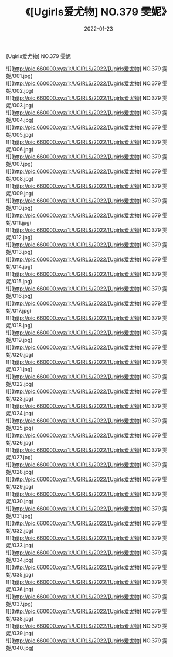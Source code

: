 ﻿---
layout: post
title:  《[Ugirls爱尤物] NO.379 雯妮》
date:   2022-01-23
img: http://pic.660000.xyz/1:/UGIRLS/2022/[Ugirls爱尤物] NO.379 雯妮/000.jpg
categories: [美女, 清纯, 唯美]
---

[Ugirls爱尤物] NO.379 雯妮

 ![](http://pic.660000.xyz/1:/UGIRLS/2022/[Ugirls爱尤物] NO.379 雯妮/001.jpg) <br>![](http://pic.660000.xyz/1:/UGIRLS/2022/[Ugirls爱尤物] NO.379 雯妮/002.jpg) <br>![](http://pic.660000.xyz/1:/UGIRLS/2022/[Ugirls爱尤物] NO.379 雯妮/003.jpg) <br>![](http://pic.660000.xyz/1:/UGIRLS/2022/[Ugirls爱尤物] NO.379 雯妮/004.jpg) <br>![](http://pic.660000.xyz/1:/UGIRLS/2022/[Ugirls爱尤物] NO.379 雯妮/005.jpg) <br>![](http://pic.660000.xyz/1:/UGIRLS/2022/[Ugirls爱尤物] NO.379 雯妮/006.jpg) <br>![](http://pic.660000.xyz/1:/UGIRLS/2022/[Ugirls爱尤物] NO.379 雯妮/007.jpg) <br>![](http://pic.660000.xyz/1:/UGIRLS/2022/[Ugirls爱尤物] NO.379 雯妮/008.jpg) <br>![](http://pic.660000.xyz/1:/UGIRLS/2022/[Ugirls爱尤物] NO.379 雯妮/009.jpg) <br>![](http://pic.660000.xyz/1:/UGIRLS/2022/[Ugirls爱尤物] NO.379 雯妮/010.jpg) <br>![](http://pic.660000.xyz/1:/UGIRLS/2022/[Ugirls爱尤物] NO.379 雯妮/011.jpg) <br>![](http://pic.660000.xyz/1:/UGIRLS/2022/[Ugirls爱尤物] NO.379 雯妮/012.jpg) <br>![](http://pic.660000.xyz/1:/UGIRLS/2022/[Ugirls爱尤物] NO.379 雯妮/013.jpg) <br>![](http://pic.660000.xyz/1:/UGIRLS/2022/[Ugirls爱尤物] NO.379 雯妮/014.jpg) <br>![](http://pic.660000.xyz/1:/UGIRLS/2022/[Ugirls爱尤物] NO.379 雯妮/015.jpg) <br>![](http://pic.660000.xyz/1:/UGIRLS/2022/[Ugirls爱尤物] NO.379 雯妮/016.jpg) <br>![](http://pic.660000.xyz/1:/UGIRLS/2022/[Ugirls爱尤物] NO.379 雯妮/017.jpg) <br>![](http://pic.660000.xyz/1:/UGIRLS/2022/[Ugirls爱尤物] NO.379 雯妮/018.jpg) <br>![](http://pic.660000.xyz/1:/UGIRLS/2022/[Ugirls爱尤物] NO.379 雯妮/019.jpg) <br>![](http://pic.660000.xyz/1:/UGIRLS/2022/[Ugirls爱尤物] NO.379 雯妮/020.jpg) <br>![](http://pic.660000.xyz/1:/UGIRLS/2022/[Ugirls爱尤物] NO.379 雯妮/021.jpg) <br>![](http://pic.660000.xyz/1:/UGIRLS/2022/[Ugirls爱尤物] NO.379 雯妮/022.jpg) <br>![](http://pic.660000.xyz/1:/UGIRLS/2022/[Ugirls爱尤物] NO.379 雯妮/023.jpg) <br>![](http://pic.660000.xyz/1:/UGIRLS/2022/[Ugirls爱尤物] NO.379 雯妮/024.jpg) <br>![](http://pic.660000.xyz/1:/UGIRLS/2022/[Ugirls爱尤物] NO.379 雯妮/025.jpg) <br>![](http://pic.660000.xyz/1:/UGIRLS/2022/[Ugirls爱尤物] NO.379 雯妮/026.jpg) <br>![](http://pic.660000.xyz/1:/UGIRLS/2022/[Ugirls爱尤物] NO.379 雯妮/027.jpg) <br>![](http://pic.660000.xyz/1:/UGIRLS/2022/[Ugirls爱尤物] NO.379 雯妮/028.jpg) <br>![](http://pic.660000.xyz/1:/UGIRLS/2022/[Ugirls爱尤物] NO.379 雯妮/029.jpg) <br>![](http://pic.660000.xyz/1:/UGIRLS/2022/[Ugirls爱尤物] NO.379 雯妮/030.jpg) <br>![](http://pic.660000.xyz/1:/UGIRLS/2022/[Ugirls爱尤物] NO.379 雯妮/031.jpg) <br>![](http://pic.660000.xyz/1:/UGIRLS/2022/[Ugirls爱尤物] NO.379 雯妮/032.jpg) <br>![](http://pic.660000.xyz/1:/UGIRLS/2022/[Ugirls爱尤物] NO.379 雯妮/033.jpg) <br>![](http://pic.660000.xyz/1:/UGIRLS/2022/[Ugirls爱尤物] NO.379 雯妮/034.jpg) <br>![](http://pic.660000.xyz/1:/UGIRLS/2022/[Ugirls爱尤物] NO.379 雯妮/035.jpg) <br>![](http://pic.660000.xyz/1:/UGIRLS/2022/[Ugirls爱尤物] NO.379 雯妮/036.jpg) <br>![](http://pic.660000.xyz/1:/UGIRLS/2022/[Ugirls爱尤物] NO.379 雯妮/037.jpg) <br>![](http://pic.660000.xyz/1:/UGIRLS/2022/[Ugirls爱尤物] NO.379 雯妮/038.jpg) <br>![](http://pic.660000.xyz/1:/UGIRLS/2022/[Ugirls爱尤物] NO.379 雯妮/039.jpg) <br>![](http://pic.660000.xyz/1:/UGIRLS/2022/[Ugirls爱尤物] NO.379 雯妮/040.jpg) <br>